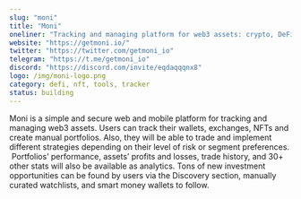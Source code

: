 ```yaml
---
slug: "moni"
title: "Moni"
oneliner: "Tracking and managing platform for web3 assets: crypto, DeFi and NFTs."
website: "https://getmoni.io/"
twitter: "https://twitter.com/getmoni_io"
telegram: "https://t.me/getmoni_io"
discord: "https://discord.com/invite/eqdaqqqnx8"
logo: /img/moni-logo.png
category: defi, nft, tools, tracker
status: building
---
```


Moni is a simple and secure web and mobile platform for tracking and managing web3 assets. Users can track their wallets, exchanges, NFTs and create manual portfolios. Also, they will be able to trade and implement different strategies depending on their level of risk or segment preferences.  Portfolios’ performance, assets’ profits and losses, trade history, and 30+ other stats will also be available as analytics. Tons of new investment opportunities can be found by users via the Discovery section, manually curated watchlists, and smart money wallets to follow.
